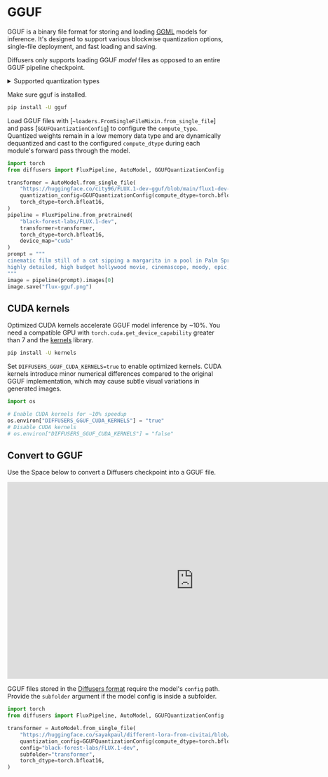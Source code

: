 <!--Copyright 2025 The HuggingFace Team. All rights reserved.

Licensed under the Apache License, Version 2.0 (the "License"); you may not use this file except in compliance with
the License. You may obtain a copy of the License at

http://www.apache.org/licenses/LICENSE-2.0

Unless required by applicable law or agreed to in writing, software distributed under the License is distributed on
an "AS IS" BASIS, WITHOUT WARRANTIES OR CONDITIONS OF ANY KIND, either express or implied. See the License for the
specific language governing permissions and limitations under the License.

-->

# GGUF

GGUF is a binary file format for storing and loading [GGML](https://github.com/ggerganov/ggml) models for inference. It's designed to support various blockwise quantization options, single-file deployment, and fast loading and saving.

Diffusers only supports loading GGUF *model* files as opposed to an entire GGUF pipeline checkpoint.

<details>
<summary>Supported quantization types</summary>

- BF16
- Q4_0
- Q4_1
- Q5_0
- Q5_1
- Q8_0
- Q2_K
- Q3_K
- Q4_K
- Q5_K
- Q6_K

</details>

Make sure gguf is installed.

```bash
pip install -U gguf
```

Load GGUF files with [`~loaders.FromSingleFileMixin.from_single_file`] and pass [`GGUFQuantizationConfig`] to configure the `compute_type`. Quantized weights remain in a low memory data type and are dynamically dequantized and cast to the configured `compute_dtype` during each module's forward pass through the model.

```python
import torch
from diffusers import FluxPipeline, AutoModel, GGUFQuantizationConfig

transformer = AutoModel.from_single_file(
    "https://huggingface.co/city96/FLUX.1-dev-gguf/blob/main/flux1-dev-Q2_K.gguf",
    quantization_config=GGUFQuantizationConfig(compute_dtype=torch.bfloat16),
    torch_dtype=torch.bfloat16,
)
pipeline = FluxPipeline.from_pretrained(
    "black-forest-labs/FLUX.1-dev",
    transformer=transformer,
    torch_dtype=torch.bfloat16,
    device_map="cuda"
)
prompt = """
cinematic film still of a cat sipping a margarita in a pool in Palm Springs, California
highly detailed, high budget hollywood movie, cinemascope, moody, epic, gorgeous, film grain
"""
image = pipeline(prompt).images[0]
image.save("flux-gguf.png")
```

## CUDA kernels

Optimized CUDA kernels accelerate GGUF model inference by ~10%. You need a compatible GPU with `torch.cuda.get_device_capability` greater than 7 and the [kernels](https://huggingface.co/docs/kernels/index) library.

```bash
pip install -U kernels
```

Set `DIFFUSERS_GGUF_CUDA_KERNELS=true` to enable optimized kernels. CUDA kernels introduce minor numerical differences compared to the original GGUF implementation, which may cause subtle visual variations in generated images.

```python
import os

# Enable CUDA kernels for ~10% speedup
os.environ["DIFFUSERS_GGUF_CUDA_KERNELS"] = "true"
# Disable CUDA kernels
# os.environ["DIFFUSERS_GGUF_CUDA_KERNELS"] = "false"
```

## Convert to GGUF

Use the Space below to convert a Diffusers checkpoint into a GGUF file.

<iframe
	src="https://diffusers-internal-dev-diffusers-to-gguf.hf.space"
	frameborder="0"
	width="850"
	height="450"
></iframe>

GGUF files stored in the [Diffusers format](../using-diffusers/other-formats) require the model's `config` path. Provide the `subfolder` argument if the model config is inside a subfolder.

```py
import torch
from diffusers import FluxPipeline, AutoModel, GGUFQuantizationConfig

transformer = AutoModel.from_single_file(
    "https://huggingface.co/sayakpaul/different-lora-from-civitai/blob/main/flux_dev_diffusers-q4_0.gguf",
    quantization_config=GGUFQuantizationConfig(compute_dtype=torch.bfloat16),
    config="black-forest-labs/FLUX.1-dev",
    subfolder="transformer",
    torch_dtype=torch.bfloat16,
)
```